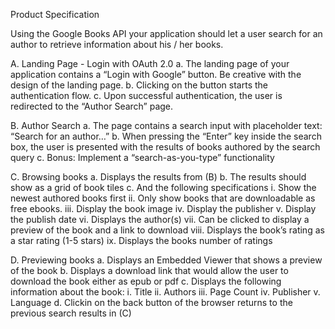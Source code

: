 Product Specification

Using the Google Books API your application should let a user search for an author to retrieve
information about his / her books.

A. Landing Page - Login with OAuth 2.0
a. The landing page of your application contains a “Login with Google” button. Be
creative with the design of the landing page.
b. Clicking on the button starts the authentication flow.
c. Upon successful authentication, the user is redirected to the “Author Search”
page.

B. Author Search
a. The page contains a search input with placeholder text: “Search for an author…”
b. When pressing the “Enter” key inside the search box, the user is presented with
the results of books authored by the search query
c. Bonus: Implement a “search-as-you-type” functionality

C. Browsing books
a. Displays the results from (B)
b. The results should show as a grid of book tiles
c. And the following specifications
i. Show the newest authored books first
ii. Only show books that are downloadable as free ebooks.
iii. Display the book image iv. Display the publisher
v. Display the publish date
vi. Displays the author(s)
vii. Can be clicked to display a preview of the book and a link to download
viii. Displays the book’s rating as a star rating (1-5 stars)
ix. Displays the books number of ratings

D. Previewing books
a. Displays an Embedded Viewer that shows a preview of the book
b. Displays a download link that would allow the user to download the book either
as epub or pdf
c. Displays the following information about the book:
i. Title
ii. Authors
iii. Page Count
iv. Publisher
v. Language
d. Clickin on the back button of the browser returns to the previous search results
in (C)
